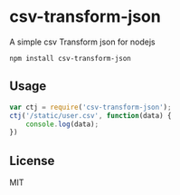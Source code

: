 # csv-transform-json #
A simple csv Transform json for nodejs

```
npm install csv-transform-json
```

## Usage

``` js
var ctj = require('csv-transform-json');
ctj('/static/user.csv', function(data) {
	console.log(data);
})
```
## License
MIT